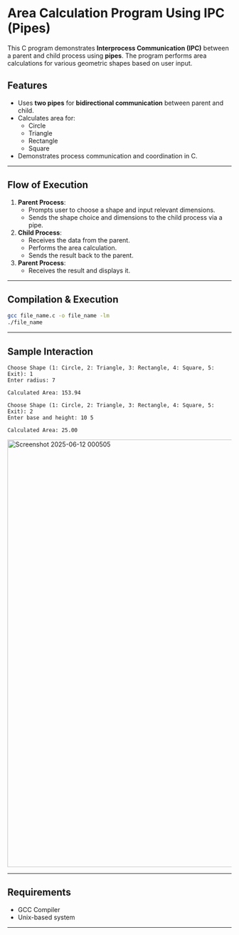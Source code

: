 
# Area Calculation Program Using IPC (Pipes)

This C program demonstrates **Interprocess Communication (IPC)** between a parent and child process using **pipes**. The program performs area calculations for various geometric shapes based on user input.

## Features

- Uses **two pipes** for **bidirectional communication** between parent and child.
- Calculates area for:
  - Circle
  - Triangle
  - Rectangle
  - Square
- Demonstrates process communication and coordination in C.

---

## Flow of Execution

1. **Parent Process**:
   - Prompts user to choose a shape and input relevant dimensions.
   - Sends the shape choice and dimensions to the child process via a pipe.
2. **Child Process**:
   - Receives the data from the parent.
   - Performs the area calculation.
   - Sends the result back to the parent.
3. **Parent Process**:
   - Receives the result and displays it.

---

## Compilation & Execution

```bash
gcc file_name.c -o file_name -lm
./file_name
```

---

## Sample Interaction

```
Choose Shape (1: Circle, 2: Triangle, 3: Rectangle, 4: Square, 5: Exit): 1
Enter radius: 7

Calculated Area: 153.94
```

```
Choose Shape (1: Circle, 2: Triangle, 3: Rectangle, 4: Square, 5: Exit): 2
Enter base and height: 10 5

Calculated Area: 25.00
```
<img width="959" alt="Screenshot 2025-06-12 000505" src="https://github.com/user-attachments/assets/c34fd87d-586a-451c-ab73-b792e256459a" />

---

## Requirements

- GCC Compiler
- Unix-based system

---
